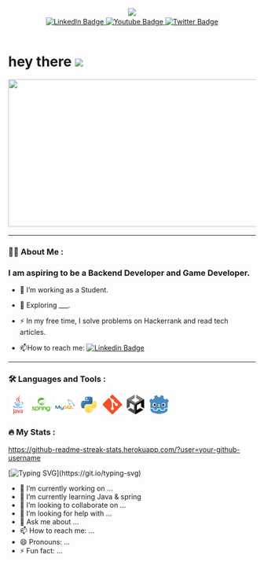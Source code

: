 
<div id="header" align="center">
  <img src="https://media0.giphy.com/media/3oKIPnAiaMCws8nOsE/giphy.gif?cid=6c09b952pll398tk0qrkey6ty90d2s8helis1yp1mxgeua4z&ep=v1_internal_gif_by_id&rid=giphy.gif&ct=g" width="100"/>
</div>

<div id="badges" align="center">
  <a href="https://www.linkedin.com/in/roshan-pujari-442a2a224?utm_source=share&utm_campaign=share_via&utm_content=profile&utm_medium=android_app">
    <img src="https://img.shields.io/badge/LinkedIn-blue?style=for-the-badge&logo=linkedin&logoColor=white" alt="LinkedIn Badge"/>
  </a>
  <a href="your-youtube-URL">
    <img src="https://img.shields.io/badge/YouTube-red?style=for-the-badge&logo=youtube&logoColor=white" alt="Youtube Badge"/>
  </a>
  <a href="https://twitter.com/RoshanPujarii">
    <img src="https://img.shields.io/badge/Twitter-blue?style=for-the-badge&logo=twitter&logoColor=white" alt="Twitter Badge"/>
  </a>
</div>

<img src="https://komarev.com/ghpvc/?username=RoshanPujari&style=flat-square&color=blue" alt=""/>

<h1>
  hey there
  <img src="https://media.giphy.com/media/hvRJCLFzcasrR4ia7z/giphy.gif" width="30px"/>
</h1>

<div align="center">
  <img src="https://media.giphy.com/media/v1.Y2lkPTc5MGI3NjExdXk1czZlbWM3dDZvdWc2eHJxaHZoenJ4bWVkcjA2cTFnMGhjYW81aiZlcD12MV9pbnRlcm5hbF9naWZfYnlfaWQmY3Q9Zw/FcqKy4Kj7XOK0hCW4g/giphy.gif" width="600" height="300"/>
</div>

---
### :man_technologist: About Me :

<h3>
  I am aspiring to be a Backend Developer and Game Developer.
</h3>

- :telescope: I’m working as a Student.

- :seedling: Exploring ___.

- :zap: In my free time, I solve problems on Hackerrank and read tech articles.

- :mailbox:How to reach me: [![Linkedin Badge](https://img.shields.io/badge/-Linkedin-blue?style=flat&logo=Linkedin&logoColor=white)](https://www.linkedin.com/in/roshan-pujari-442a2a224/)

---

### :hammer_and_wrench: Languages and Tools :
<div>
  <img src="https://github.com/devicons/devicon/blob/master/icons/java/java-original-wordmark.svg" title="Java" alt="Java" width="40" height="40"/>&nbsp;
  <img src="https://github.com/devicons/devicon/blob/master/icons/spring/spring-original-wordmark.svg" title="Spring" alt="Java" width="40" height="40"/>&nbsp;
  <img src="https://github.com/devicons/devicon/blob/master/icons/mysql/mysql-original-wordmark.svg" title="mysql" alt="Java" width="40" height="40"/>&nbsp;
  <img src="https://github.com/devicons/devicon/blob/master/icons/python/python-original.svg" title="Python" alt="Java" width="40" height="40"/>&nbsp;
  <img src="https://github.com/devicons/devicon/blob/master/icons/git/git-original.svg" title="Python" alt="Java" width="40" height="40"/>&nbsp;
  <img src="https://github.com/devicons/devicon/blob/master/icons/unity/unity-original.svg" title="Python" alt="Java" width="40" height="40"/>&nbsp;
  <img src="https://github.com/devicons/devicon/blob/master/icons/godot/godot-original.svg" title="Python" alt="Java" width="40" height="40"/>&nbsp;
</div>

### :fire: My Stats :
https://github-readme-streak-stats.herokuapp.com/?user=your-github-username

[![Typing SVG](https://readme-typing-svg.demolab.com?font=Fira+Code&pause=1000&color=775BF7&random=false&width=435&lines=I+do+code+and+other+stuffs+too.)](https://git.io/typing-svg)
<!--

**RoshanPujari/RoshanPujari** is a ✨ _special_ ✨ repository because its `README.md` (this file) appears on your GitHub profile.

Here are some ideas to get you started:
-->

- 🔭 I’m currently working on ... 
- 🌱 I’m currently learning Java & spring
- 👯 I’m looking to collaborate on ...
- 🤔 I’m looking for help with ...
- 💬 Ask me about ...
- 📫 How to reach me: ...
- 😄 Pronouns: ...
- ⚡ Fun fact: ...
